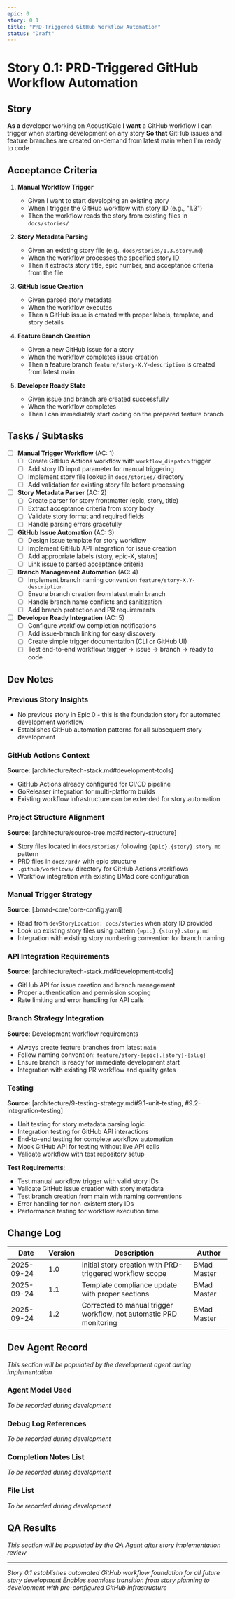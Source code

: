 ```yaml
---
epic: 0
story: 0.1
title: "PRD-Triggered GitHub Workflow Automation"
status: "Draft"
---
```


# Story 0.1: PRD-Triggered GitHub Workflow Automation

## Story

**As a** developer working on AcoustiCalc
**I want** a GitHub workflow I can trigger when starting development on any story
**So that** GitHub issues and feature branches are created on-demand from latest main when I'm ready to code

## Acceptance Criteria

1. **Manual Workflow Trigger**
   - Given I want to start developing an existing story
   - When I trigger the GitHub workflow with story ID (e.g., "1.3")
   - Then the workflow reads the story from existing files in `docs/stories/`

2. **Story Metadata Parsing**
   - Given an existing story file (e.g., `docs/stories/1.3.story.md`)
   - When the workflow processes the specified story ID
   - Then it extracts story title, epic number, and acceptance criteria from the file

3. **GitHub Issue Creation**
   - Given parsed story metadata
   - When the workflow executes
   - Then a GitHub issue is created with proper labels, template, and story details

4. **Feature Branch Creation**
   - Given a new GitHub issue for a story
   - When the workflow completes issue creation
   - Then a feature branch `feature/story-X.Y-description` is created from latest main

5. **Developer Ready State**
   - Given issue and branch are created successfully
   - When the workflow completes
   - Then I can immediately start coding on the prepared feature branch

## Tasks / Subtasks

- [ ] **Manual Trigger Workflow** (AC: 1)
  - [ ] Create GitHub Actions workflow with `workflow_dispatch` trigger
  - [ ] Add story ID input parameter for manual triggering
  - [ ] Implement story file lookup in `docs/stories/` directory
  - [ ] Add validation for existing story file before processing

- [ ] **Story Metadata Parser** (AC: 2)
  - [ ] Create parser for story frontmatter (epic, story, title)
  - [ ] Extract acceptance criteria from story body
  - [ ] Validate story format and required fields
  - [ ] Handle parsing errors gracefully

- [ ] **GitHub Issue Automation** (AC: 3)
  - [ ] Design issue template for story workflow
  - [ ] Implement GitHub API integration for issue creation
  - [ ] Add appropriate labels (story, epic-X, status)
  - [ ] Link issue to parsed acceptance criteria

- [ ] **Branch Management Automation** (AC: 4)
  - [ ] Implement branch naming convention `feature/story-X.Y-description`
  - [ ] Ensure branch creation from latest main branch
  - [ ] Handle branch name conflicts and sanitization
  - [ ] Add branch protection and PR requirements

- [ ] **Developer Ready Integration** (AC: 5)
  - [ ] Configure workflow completion notifications
  - [ ] Add issue-branch linking for easy discovery
  - [ ] Create simple trigger documentation (CLI or GitHub UI)
  - [ ] Test end-to-end workflow: trigger → issue → branch → ready to code

## Dev Notes

### Previous Story Insights
- No previous story in Epic 0 - this is the foundation story for automated development workflow
- Establishes GitHub automation patterns for all subsequent story development

### GitHub Actions Context
**Source**: [architecture/tech-stack.md#development-tools]
- GitHub Actions already configured for CI/CD pipeline
- GoReleaser integration for multi-platform builds
- Existing workflow infrastructure can be extended for story automation

### Project Structure Alignment
**Source**: [architecture/source-tree.md#directory-structure]
- Story files located in `docs/stories/` following `{epic}.{story}.story.md` pattern
- PRD files in `docs/prd/` with epic structure
- `.github/workflows/` directory for GitHub Actions workflows
- Workflow integration with existing BMad core configuration

### Manual Trigger Strategy
**Source**: [.bmad-core/core-config.yaml]
- Read from `devStoryLocation: docs/stories` when story ID provided
- Look up existing story files using pattern `{epic}.{story}.story.md`
- Integration with existing story numbering convention for branch naming

### API Integration Requirements
**Source**: [architecture/tech-stack.md#development-tools]
- GitHub API for issue creation and branch management
- Proper authentication and permission scoping
- Rate limiting and error handling for API calls

### Branch Strategy Integration
**Source**: Development workflow requirements
- Always create feature branches from latest `main`
- Follow naming convention: `feature/story-{epic}.{story}-{slug}`
- Ensure branch is ready for immediate development start
- Integration with existing PR workflow and quality gates

### Testing

**Source**: [architecture/9-testing-strategy.md#9.1-unit-testing, #9.2-integration-testing]
- Unit testing for story metadata parsing logic
- Integration testing for GitHub API interactions
- End-to-end testing for complete workflow automation
- Mock GitHub API for testing without live API calls
- Validate workflow with test repository setup

**Test Requirements**:
- Test manual workflow trigger with valid story IDs
- Validate GitHub issue creation with story metadata
- Test branch creation from main with naming conventions
- Error handling for non-existent story IDs
- Performance testing for workflow execution time

## Change Log

| Date | Version | Description | Author |
|------|---------|-------------|---------|
| 2025-09-24 | 1.0 | Initial story creation with PRD-triggered workflow scope | BMad Master |
| 2025-09-24 | 1.1 | Template compliance update with proper sections | BMad Master |
| 2025-09-24 | 1.2 | Corrected to manual trigger workflow, not automatic PRD monitoring | BMad Master |

## Dev Agent Record

*This section will be populated by the development agent during implementation*

### Agent Model Used
*To be recorded during development*

### Debug Log References
*To be recorded during development*

### Completion Notes List
*To be recorded during development*

### File List
*To be recorded during development*

## QA Results

*This section will be populated by the QA Agent after story implementation review*

---

*Story 0.1 establishes automated GitHub workflow foundation for all future story development*
*Enables seamless transition from story planning to development with pre-configured GitHub infrastructure*
